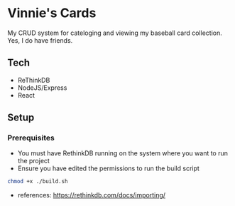 # Vinnie's Cards

My CRUD system for cateloging and viewing my baseball card collection. Yes, I do have friends.

## Tech

- ReThinkDB
- NodeJS/Express
- React

## Setup

### Prerequisites

- You must have RethinkDB running on the system where you want to run the project
- Ensure you have edited the permissions to run the build script

```sh
chmod +x ./build.sh
```

- references: https://rethinkdb.com/docs/importing/
